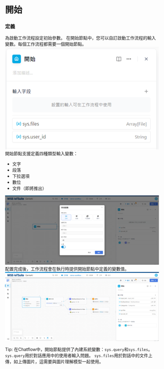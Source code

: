 # 開始
### 定義
為啟動工作流程設定初始參數。
在開始節點中，您可以自訂啟動工作流程的輸入變數。每個工作流程都需要一個開始節點。
![開始節點](開始節點.png)
開始節點支援定義四種類型輸入變數：
- 文字
- 段落
- 下拉選項
- 數位
- 文件（即將推出）

![配置開始節點的變數](配置開始節點的變數.png)
配置完成後，工作流程會在執行時提供開始節點中定義的變數值。
![配置完成工作流](配置完成工作流.png)

Tip: 在Chatflow中，開始節點提供了內建系統變數：```sys.query```和```sys.files```。
```sys.query```用於對話應用中的使用者輸入問題。
```sys.files```用於對話中的文件上傳，如上傳圖片，這需要與圖片理解模型一起使用。